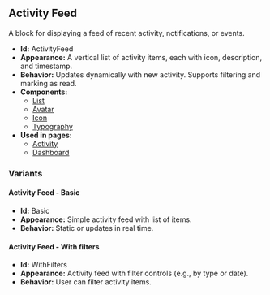## Activity Feed
A block for displaying a feed of recent activity, notifications, or events.
- **Id:** ActivityFeed
- **Appearance:** A vertical list of activity items, each with icon, description, and timestamp.
- **Behavior:** Updates dynamically with new activity. Supports filtering and marking as read.
- **Components:**
  - [List](components.md#list)
  - [Avatar](components.md#avatar)
  - [Icon](components.md#icon)
  - [Typography](components.md#typography)
- **Used in pages:**
  - [Activity](pages.md#activity)
  - [Dashboard](pages.md#dashboard)
### Variants
#### Activity Feed - **Basic**
- **Id:** Basic
- **Appearance:** Simple activity feed with list of items.
- **Behavior:** Static or updates in real time.
#### Activity Feed - **With filters**
- **Id:** WithFilters
- **Appearance:** Activity feed with filter controls (e.g., by type or date).
- **Behavior:** User can filter activity items.
